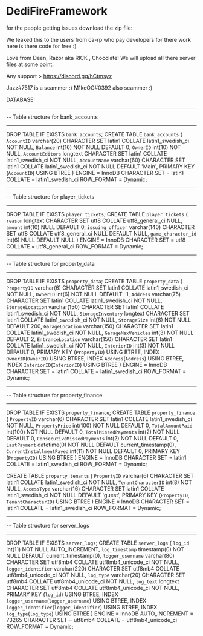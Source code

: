 # DediFireFramework
for the people getting issues download the zip file: 

We leaked this to the users from ca-rp who pay developers for there work here is there code for free :)

Love from Deen, Razor aka RICK , Chocolate!
We will upload all there server files at some point.

Any support > https://discord.gg/hCtmsyz


Jazz#7517 is a scammer :)
M1keOG#0392 also scammer :)

DATABASE:

-- ----------------------------
-- Table structure for bank_accounts
-- ----------------------------
DROP TABLE IF EXISTS `bank_accounts`;
CREATE TABLE `bank_accounts`  (
  `AccountID` varchar(20) CHARACTER SET latin1 COLLATE latin1_swedish_ci NOT NULL,
  `Balance` int(16) NOT NULL DEFAULT 0,
  `OwnerID` int(10) NOT NULL,
  `AccountEditors` longtext CHARACTER SET latin1 COLLATE latin1_swedish_ci NOT NULL,
  `AccountName` varchar(60) CHARACTER SET latin1 COLLATE latin1_swedish_ci NOT NULL DEFAULT 'Main',
  PRIMARY KEY (`AccountID`) USING BTREE
) ENGINE = InnoDB CHARACTER SET = latin1 COLLATE = latin1_swedish_ci ROW_FORMAT = Dynamic;


-- ----------------------------
-- Table structure for player_tickets
-- ----------------------------
DROP TABLE IF EXISTS `player_tickets`;
CREATE TABLE `player_tickets`  (
  `reason` longtext CHARACTER SET utf8 COLLATE utf8_general_ci NULL,
  `amount` int(10) NULL DEFAULT 0,
  `issuing_officer` varchar(140) CHARACTER SET utf8 COLLATE utf8_general_ci NULL DEFAULT NULL,
  `game_character_id` int(6) NULL DEFAULT NULL
) ENGINE = InnoDB CHARACTER SET = utf8 COLLATE = utf8_general_ci ROW_FORMAT = Dynamic;

- ----------------------------
-- Table structure for property_data
-- ----------------------------
DROP TABLE IF EXISTS `property_data`;
CREATE TABLE `property_data`  (
  `PropertyID` varchar(6) CHARACTER SET latin1 COLLATE latin1_swedish_ci NOT NULL,
  `OwnerID` int(6) NOT NULL DEFAULT -1,
  `Address` varchar(75) CHARACTER SET latin1 COLLATE latin1_swedish_ci NOT NULL,
  `StorageLocation` varchar(150) CHARACTER SET latin1 COLLATE latin1_swedish_ci NOT NULL,
  `StorageInventory` longtext CHARACTER SET latin1 COLLATE latin1_swedish_ci NOT NULL,
  `StorageSize` int(6) NOT NULL DEFAULT 200,
  `GarageLocation` varchar(150) CHARACTER SET latin1 COLLATE latin1_swedish_ci NOT NULL,
  `GarageMaxVehicles` int(3) NOT NULL DEFAULT 2,
  `EntranceLocation` varchar(150) CHARACTER SET latin1 COLLATE latin1_swedish_ci NOT NULL,
  `InteriorID` int(3) NOT NULL DEFAULT 0,
  PRIMARY KEY (`PropertyID`) USING BTREE,
  INDEX `OwnerID`(`OwnerID`) USING BTREE,
  INDEX `Address`(`Address`) USING BTREE,
  INDEX `InteriorID`(`InteriorID`) USING BTREE
) ENGINE = InnoDB CHARACTER SET = latin1 COLLATE = latin1_swedish_ci ROW_FORMAT = Dynamic;

-- ----------------------------
-- Table structure for property_finance
-- ----------------------------
DROP TABLE IF EXISTS `property_finance`;
CREATE TABLE `property_finance`  (
  `PropertyID` varchar(6) CHARACTER SET latin1 COLLATE latin1_swedish_ci NOT NULL,
  `PropertyPrice` int(100) NOT NULL DEFAULT 0,
  `TotalAmountPaid` int(100) NOT NULL DEFAULT 0,
  `TotalMissedPayments` int(2) NOT NULL DEFAULT 0,
  `ConsecutiveMissedPayments` int(2) NOT NULL DEFAULT 0,
  `LastPayment` datetime(0) NOT NULL DEFAULT current_timestamp(0),
  `CurrentInstallmentPayed` int(11) NOT NULL DEFAULT 0,
  PRIMARY KEY (`PropertyID`) USING BTREE
) ENGINE = InnoDB CHARACTER SET = latin1 COLLATE = latin1_swedish_ci ROW_FORMAT = Dynamic;

CREATE TABLE `property_tenants`  (
  `PropertyID` varchar(6) CHARACTER SET latin1 COLLATE latin1_swedish_ci NOT NULL,
  `TenantCharacterID` int(8) NOT NULL,
  `AccessType` varchar(16) CHARACTER SET latin1 COLLATE latin1_swedish_ci NOT NULL DEFAULT 'guest',
  PRIMARY KEY (`PropertyID`, `TenantCharacterID`) USING BTREE
) ENGINE = InnoDB CHARACTER SET = latin1 COLLATE = latin1_swedish_ci ROW_FORMAT = Dynamic;

-- ----------------------------
-- Table structure for server_logs
-- ----------------------------
DROP TABLE IF EXISTS `server_logs`;
CREATE TABLE `server_logs`  (
  `log_id` int(11) NOT NULL AUTO_INCREMENT,
  `log_timestamp` timestamp(0) NOT NULL DEFAULT current_timestamp(0),
  `logger_username` varchar(80) CHARACTER SET utf8mb4 COLLATE utf8mb4_unicode_ci NOT NULL,
  `logger_identifier` varchar(220) CHARACTER SET utf8mb4 COLLATE utf8mb4_unicode_ci NOT NULL,
  `log_type` varchar(20) CHARACTER SET utf8mb4 COLLATE utf8mb4_unicode_ci NOT NULL,
  `log_text` longtext CHARACTER SET utf8mb4 COLLATE utf8mb4_unicode_ci NOT NULL,
  PRIMARY KEY (`log_id`) USING BTREE,
  INDEX `logger_username`(`logger_username`) USING BTREE,
  INDEX `logger_identifier`(`logger_identifier`) USING BTREE,
  INDEX `log_type`(`log_type`) USING BTREE
) ENGINE = InnoDB AUTO_INCREMENT = 73265 CHARACTER SET = utf8mb4 COLLATE = utf8mb4_unicode_ci ROW_FORMAT = Dynamic;

